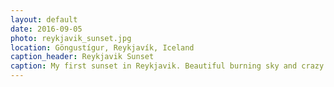```yaml
---
layout: default
date: 2016-09-05
photo: reykjavik_sunset.jpg
location: Göngustígur, Reykjavík, Iceland
caption_header: Reykjavik Sunset
caption: My first sunset in Reykjavik. Beautiful burning sky and crazy colored clouds!
---
```

